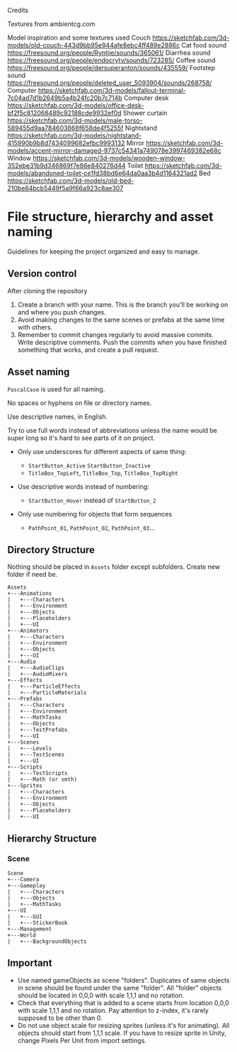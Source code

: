 Credits

Textures from ambientcg.com

Model inspiration and some textures used
Couch https://sketchfab.com/3d-models/old-couch-443d9bb95e944afe8ebc4ff489e2886c
Cat food sound https://freesound.org/people/Ryntjie/sounds/365061/
Diarrhea sound https://freesound.org/people/endocrytv/sounds/723285/
Coffee sound https://freesound.org/people/dersuperanton/sounds/435559/
Footstep sound https://freesound.org/people/deleted_user_5093904/sounds/268758/
Computer https://sketchfab.com/3d-models/fallout-terminal-7c04ad7d1b2649b5a4b24fc20b7c714b
Computer desk https://sketchfab.com/3d-models/office-desk-bf2f5c812068489c92188cde9932ef0d
Shower curtain https://sketchfab.com/3d-models/male-torso-589455d9aa784603868f658de4f5255f
Nightstand https://sketchfab.com/3d-models/nightstand-415990b9b8d7434099682efbc9993132
Mirror https://sketchfab.com/3d-models/accent-mirror-damaged-9737c54341a749078e3997469382e68c
Window https://sketchfab.com/3d-models/wooden-window-352ebe31b9d346869f7e86e840276d44
Toilet https://sketchfab.com/3d-models/abandoned-toilet-ce1fd38bd6e64da0aa3b4d1164321ad2
Bed https://sketchfab.com/3d-models/old-bed-210be84bcb5449f5a9f66a923c8ae307




# File structure, hierarchy and asset naming
Guidelines for keeping the project organized and easy to manage.

## Version control
After cloning the repository
1. Create a branch with your name. This is the branch you'll be working on and where you push changes.
2. Avoid making changes to the same scenes or prefabs at the same time with others.
3. Remember to commit changes regularly to avoid massive commits. Write descriptive comments. Push the commits when you have finished something that works, and create a pull request.

## Asset naming

`PascalCase` is used for all naming.

No spaces or hyphens on file or directory names.

Use descriptive names, in English.

Try to use full words instead of abbreviations unless the name would be super long so it's hard to see parts of it on project.

-	Only use underscores for different aspects of same thing:
    -	`StartButton_Active` `StartButton_Inactive`
    -	`TitleBox_TopLeft`, `TitleBox_Top`, `TitleBox_TopRight`

- Use descriptive words instead of numbering:
    - `StartButton_Hover` instead of `StartButton_2`

-	Only use numbering for objects that form sequences
    -	`PathPoint_01`, `PathPoint_02`, `PathPoint_03`...

## Directory Structure
Nothing should be placed in `Assets` folder except subfolders. Create new folder if need be.

```
Assets
+---Animations
|   +---Characters
|   +---Environment
|   +---Objects
|   +---Placeholders
|   +---UI
+---Animators
|   +---Characters
|   +---Environment
|   +---Objects
|   +---UI
+---Audio
|   +---AudioClips
|   +---AudioMixers
+---Effects
|   +---ParticleEffects
|   +---ParticleMaterials
+---Prefabs
|   +---Characters
|   +---Environment
|   +---MathTasks
|   +---Objects
|   +---TestPrefabs
|   +---UI
+---Scenes
|   +---Levels
|   +---TestScenes
|   +---UI
+---Scripts
|   +---TestScripts
|   +---Math (or smth)
+---Sprites
|   +---Characters
|   +---Environment
|   +---Objects
|   +---Placeholders
|   +---UI
```

## Hierarchy Structure
### Scene
```
Scene
+---Camera
+---Gameplay
|   +---Characters
|   +---Objects
|   +---MathTasks
+---UI
|   +---GUI
|   +---StickerBook
+---Management
+---World
|   +---BackgroundObjects
```

## Important

- Use named gameObjects as scene "folders". Duplicates of same objects in scene should be found under the same "folder". All "folder" objects should be located in 0,0,0 with scale 1,1,1 and no rotation.
- Check that everything that is added to a scene starts from location 0,0,0 with scale 1,1,1 and no rotation. Pay attention to z-index, it's rarely supposed to be other than 0.
- Do not use object scale for resizing sprites (unless it's for animating). All objects should start from 1,1,1 scale. If you have to resize sprite in Unity, change Pixels Per Unit from import settings.
